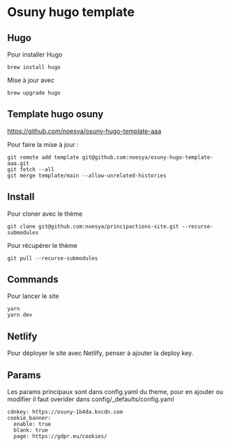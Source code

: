 # Osuny hugo template


## Hugo
Pour installer Hugo
```
brew install hugo
```
Mise à jour avec
```
brew upgrade hugo
```


## Template hugo osuny
https://github.com/noesya/osuny-hugo-template-aaa

Pour faire la mise à jour :
```
git remote add template git@github.com:noesya/osuny-hugo-template-aaa.git
git fetch --all
git merge template/main --allow-unrelated-histories
```


## Install

Pour cloner avec le thème
```
git clone git@github.com:noesya/principactions-site.git --recurse-submodules
```
Pour récupérer le thème
```
git pull --recurse-submodules
```


## Commands

Pour lancer le site
```
yarn
yarn dev
```


## Netlify
Pour déployer le site avec Netlify, penser à ajouter la deploy key.


## Params

Les params principaux sont dans config.yaml du theme, pour en ajouter ou modifier il faut overider dans config/_defaults/config.yaml
```
cdnkey: https://osuny-1b4da.kxcdn.com
cookie_banner:
  enable: true
  blank: true
  page: https://gdpr.eu/cookies/
```
